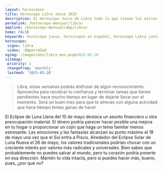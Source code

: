 ```yaml
---
layout: horoscopos
title: Horoscopo Libra Junio 2025
description: El Horóscopo Junio de Libra todo lo que tienen los astros preparados para este mes, amor, trabajo, familia. Todo sobre astrologia, tarot, predicciones. Horoscopo gratis en español, predicciones y astrología.
permalink: /horoscopo-mensual/libra/
amplink: /horoscopo-mensual/amp/libra/
home: FALSE
keywords: horóscopo junio, horoscopos en español, horóscopo Libra junio , horóscopo esperanza gracia, horoscop, horóscopos gratis, horoscopo Libra, Tarot, Astrologia, Zodíaco, Libra, horoscopo gratis, horoscopo del mes 
horoscopo:
 signo: libra
 video: -DQpmrrAIeU
ogimg: /images/mes/libra_mes.png#2025-05-26
sitemap:
 priority: 1
 changefreq: 'monthly'
 lastmod: '2025-05-26'
---
```



 > Libra, estas semanas podrás disfrutar de algún reconocimiento. Aprovecha para recobrar tu confianza y terminar tareas que tienes pendientes hace mucho tiempo en lugar de dejarte llevar por el momento. Será un buen mes para que te atrevas con alguna actividad que hace tiempo tenías ganas de hacer.



El Eclipse de Luna Llena del 10 de mayo destaca un asunto financiero u otra preocupación material. El dinero podría parecer hacer posible una mejora en tu hogar o proporcionar un cojín que haga un tema familiar menos estresante. Las emociones y las fantasías alcanzan su punto máximo el 18 de mayo una vez que el Sol entra a Piscis. Alrededor del Eclipse Solar de Luna Nueva el 26 de mayo, los valores tradicionales podrían chocar con un creciente interés por valores más radicales y universales. Bien sabes que probablemente no puedes salvar al mundo, pero tu corazón podría ponerte en esa dirección. Mantén tu vida intacta, pero si puedes hacer más, bueno, pues, ¿por qué no?